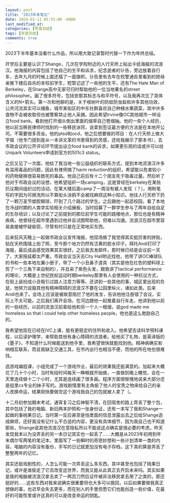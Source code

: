```yaml
---
layout: post
title: "2023年末笔记"
date: 2024-01-11 05:55:00 -0800
last_modified_at: 
categories: [年度总结]
tags: [年度总结]
comments: true
---
```

2023下半年基本没看什么作品，所以用大致记录暂时代替一下作为年终总结。

开学后主要是认识了Shange，几次在学校附近的人行天桥上贴出卡纸海报的流浪汉。他海报的内容包括了他自己的生平和诉求，纪念逝者的讣告，旁边放着自行车，去年九月的时候上面还插了一面旗帜。讣告里有去年在校警通告里看到的把母亲推下楼后自杀的本校前学生，短暂记述了一些他的生平，还有The Hate Man of Berkeley，在Shange高中无家可归时帮助他的一位当地著名的street philosopher。画了很多符号，包括安那其标志与和平符号，以及我再次忘了具体含义的N+箭头。第一次和他聊的是，关于桉树叶的防蚊防虫蚁和许多其他功效，公共河流其实可以捕鱼，城市某街区的中东社群喜欢自己种植水果蔬菜，其中许多食物不会被收取但也被警察禁止他人采摘，因此希望Irvine像OC其他城市一样设立food bank。看到他打开烟头倒出里面的烟草自己卷烟抽。他的一些个人经历，他以前当移民律师时找到的一些移民诀窍，说拿到签证最方便的方法是在本地开公司，不需要很多资金。他的ptsd和ocd，他之后想要做的项目：在人行天桥上做大字报（他专门提到是从一本讲文革的书里得到的灵感，还给我展示了那本书），去市政会议的公开评论环节提出设立food bank的诉求，如果更乐观的话或许可以给Unipark Volunteers申请到官方的501c3 status。

之后又见了一次面，他给了我当地一些公益组织的联系方式，提到本地流浪汉许多有滥用毒品的问题，因此有律师搞了harm reduction的组织，希望能以危害较小的药物替换很容易致死的毒品。他自己前后有十二个朋友死于吸毒过量。然后听了他对于市政会议的设想，他希望组织一场camping，这是曾经在berkeley在某些抗议期间组织过的活动，在某大楼后面camp了一周没有被人发现（？）。用粉笔写的字因为可擦洗所以不算街头涂鸦不会被找麻烦这种小知识。他往人行天桥下扔了一颗万圣节塑胶眼球，吓到了几个路过的学生。之后跟他一起逛校园，看了本地在冷战时期的人类学实验相关介绍展板，当时招募了一群学生参与了两年自给自足的生存培训；以及讨论了之前提到的那位前学生可能的跳楼地点，那位也是有精神疾病，他曾经在超市里遇到过他并且试图帮助他，但难以沟通。流浪汉在超市里容易直接被怀疑偷窃，尽管有时只是在正常地买东西。

后来狂风天晚上一起做市政会议宣传海报，他现场做了我觉得其实挺厉害的拼贴，贴在天桥围墙上拍了照，至今那个地方仍然有泛黄的胶水印子。拜托Andi打印了海报，最后成品感觉效果其实很好。之后我去发邮件，那时候已经是会议前一天了，大家拖延都太严重。市政会议当天去City Hall附近找他，他带了讲OC棒球队的书和一些本地左翼小册子，带了一个小丑鼻子道具（其实是他在红色的塑料球上剪了一个三角下来自制的），并且染了紫色头发，跟我讲了tactical performance的理论，大概是上世纪民权运动时期berkeley那里有人会使用的一种抗议方式，在街上装扮成小丑吸引过路人注意力等等。还讲到一些其他的事，城区里出现的负鼠，他努力说服其他有精神障碍的流浪汉不要在公园里纵火，诸如此类。后来Andi也来了。会场上应该是被故意阻拦了他的发言，告诉他他注册错了会议，实际上不太可能。之后我们离开会场，在河边跟他一起推着自行车走，他讲到他以前的一些经历，以前的流浪汉前辈给他和另一个人一根烟，说god made me homeless so that i could help other homeless people，他也是这么勉励自己的。

我希望他现在已经在IVC上课，能有更稳定的住所和收入。他希望去读科学预科课程，以后读护理学，来帮助其他有身心障碍的流浪者。给他买了礼物，是英译版的《墨子》，不知道什么时候能送到他手里，我希望很快就能找到他。精神病确实影响相互联系，而且我缺乏交通工具，在市内出行也相当不便，而他的所在地也很难找。

选游戏编程课，小组完成了一个游戏作业，最后的效果我还挺满意的。加起来大概花了几十个小时，当时有段时间每天一睁眼就开始做，一直做到晚上睡觉，会在一天里连续做十二个小时，尤其是连续画了很多画。程序方面很惭愧地说来大部分还是组里cs专业的妹子写的。游戏剧情里有主角偷了他人的宝贵之物来给自己的亲人改换命运，结果刚快要做完这个游戏我自己的包就被人拿了（。

十二月初参加期末考试，通宵复习之后神智不清，在回宿舍的路上弄丢了整个包，其中包括了我的电脑、新旧两本护照和一张身份证，还有一本写了我和Shange一起做的事桃果日记。当时第一反应甚至是怕里面的信息泄露出去之后给Shange造成麻烦，还好我没有记什么不合适的内容，更没有具体细节，因为我自己也不知道那些，Shange说其他流浪汉在意隐私所以不能说这点确实是很必要的考虑。昨天发现我本以为没弄丢的另一本日记其实也一起丢了……大概是从2023年初用到年末偶尔写两笔的笔记本，里面写了一些瞬时的奇思妙想和一些计划清单一类的内容。电脑的内容没有备份，手写的日记就更加没有电子存档，这下真的算是弄丢了整整两年的记忆。

其实还挺戏剧性的，人怎么可能一次弄丢这么多东西。其中甚至也包括了桃果日记，或许是谁偷走了它去改变这世界，而我又能从此真正去开启未来吗。其实如果是我的电脑被流浪汉拿去卖了一两百刀然后证件被非法移民拿去用了之类的，那还挺好的……这些东西对我来说确实很重要但也大多可以挽回，以后如果要做我真正想做的事，也迟早会失去更多，而在别人的手里但愿它们也能创造一些价值，在最好的可能性里或许这真的可以是改变命运的钥匙。

